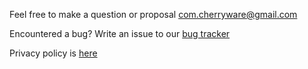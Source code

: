Feel free to make a question or proposal [com.cherryware@gmail.com](mailto:com.cherryware@gmail.com)

Encountered a bug? Write an issue to our [bug tracker](https://github.com/cherrybeach/pent-support/issues)

Privacy policy is [here](https://cherrybeach.github.io/pent-support/Pent-Privacy-Policy.html)
